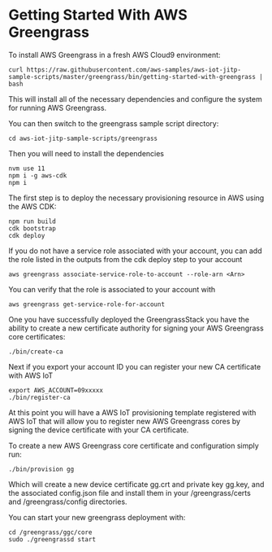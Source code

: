 Getting Started With AWS Greengrass
===================================

To install AWS Greengrass in a fresh AWS Cloud9 environment:

	curl https://raw.githubusercontent.com/aws-samples/aws-iot-jitp-sample-scripts/master/greengrass/bin/getting-started-with-greengrass | bash

This will install all of the necessary dependencies and configure the system
for running AWS Greengrass.

You can then switch to the greengrass sample script directory:

	cd aws-iot-jitp-sample-scripts/greengrass
	
Then you will need to install the dependencies

	nvm use 11
	npm i -g aws-cdk
	npm i 

The first step is to deploy the necessary provisioning resource in AWS using
the AWS CDK:

	npm run build
	cdk bootstrap
	cdk deploy

If you do not have a service role associated with your account, you can add
the role listed in the outputs from the cdk deploy step to your account

	aws greengrass associate-service-role-to-account --role-arn <Arn>

You can verify that the role is associated to your account with

	aws greengrass get-service-role-for-account

One you have successfully deployed the GreengrassStack you have the ability to
create a new certificate authority for signing your AWS Greengrass core
certificates:

	./bin/create-ca

Next if you export your account ID you can register your new CA certificate
with AWS IoT

	export AWS_ACCOUNT=09xxxxx
	./bin/register-ca

At this point you will have a AWS IoT provisioning template registered with
AWS IoT that will allow you to register new AWS Greengrass cores by signing
the device certificate with your CA certificate. 

To create a new AWS Greengrass core certificate and configuration simply run:

	./bin/provision gg

Which will create a new device certificate gg.crt and private key gg.key,
and the associated config.json file and install them in your /greengrass/certs
and /greengrass/config directories.

You can start your new greengrass deployment with:

	cd /greengrass/ggc/core
	sudo ./greengrassd start

